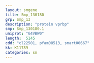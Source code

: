 ```yaml
---
layout: smgene
title: Smp_130180
grp: Smp_13
description: "protein vprbp"
smp: Smp_130180.1
uniprot: "G4VBW0"
length:  5145
cdd: "cl22501, pfam08513, smart00667"
kk: K11789
categories: sm
---
```

